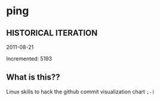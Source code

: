 # ping

## HISTORICAL ITERATION
2011-08-21

Incremented: 5193

## What is this?? 
Linux skills to hack the github commit visualization chart `;-)`
